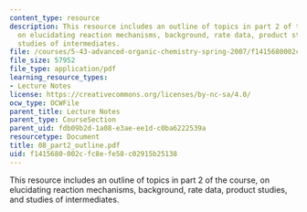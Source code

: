 ```yaml
---
content_type: resource
description: This resource includes an outline of topics in part 2 of the course,
  on elucidating reaction mechanisms, background, rate data, product studies, and
  studies of intermediates.
file: /courses/5-43-advanced-organic-chemistry-spring-2007/f1415680002cfc8efe58c02915b25138_08_part2_outline.pdf
file_size: 57952
file_type: application/pdf
learning_resource_types:
- Lecture Notes
license: https://creativecommons.org/licenses/by-nc-sa/4.0/
ocw_type: OCWFile
parent_title: Lecture Notes
parent_type: CourseSection
parent_uid: fdb09b2d-1a08-e3ae-ee1d-c0ba6222539a
resourcetype: Document
title: 08_part2_outline.pdf
uid: f1415680-002c-fc8e-fe58-c02915b25138
---
```

This resource includes an outline of topics in part 2 of the course, on elucidating reaction mechanisms, background, rate data, product studies, and studies of intermediates.